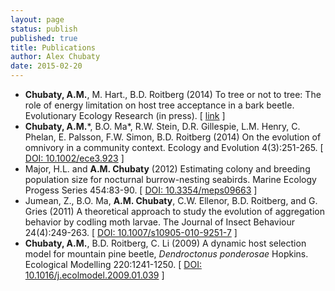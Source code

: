 ```yaml
---
layout: page
status: publish
published: true
title: Publications
author: Alex Chubaty
date: 2015-02-20
---
```


- **Chubaty, A.M.**, M. Hart., B.D. Roitberg (2014) To tree or not to tree: The role of energy limitation on host tree acceptance in a bark beetle. Evolutionary Ecology Research (in press). [ [link](http://www.evolutionary-ecology.com/issues/forthcoming/ar2931.pdf) ]
- **Chubaty, A.M.**\*, B.O. Ma\*, R.W. Stein, D.R. Gillespie, L.M. Henry, C. Phelan, E. Palsson, F.W. Simon, B.D. Roitberg (2014) On the evolution of omnivory in a community context. Ecology and Evolution 4(3):251-265. [ [DOI: 10.1002/ece3.923](http://dx.doi.org/10.1002/ece3.923) ]
- Major, H.L. and **A.M. Chubaty** (2012) Estimating colony and breeding population size for nocturnal burrow-nesting seabirds. Marine Ecology Progess Series 454:83-90. [ [DOI: 10.3354/meps09663](http://dx.doi.org/10.3354/meps09663) ]
- Jumean, Z., B.O. Ma, **A.M. Chubaty**, C.W. Ellenor, B.D. Roitberg, and G. Gries (2011) A theoretical approach to study the evolution of aggregation behavior by codling moth larvae. The Journal of Insect Behaviour 24(4):249-263. [ [DOI: 10.1007/s10905-010-9251-7](http://dx.doi.org/10.1007/s10905-010-9251-7) ]
- **Chubaty, A.M.**, B.D. Roitberg, C. Li (2009) A dynamic host selection model for mountain pine beetle, <i>Dendroctonus ponderosae</i> Hopkins. Ecological Modelling 220:1241-1250. [ [DOI: 10.1016/j.ecolmodel.2009.01.039](http://dx.doi.org/10.1016/j.ecolmodel.2009.01.039) ]
